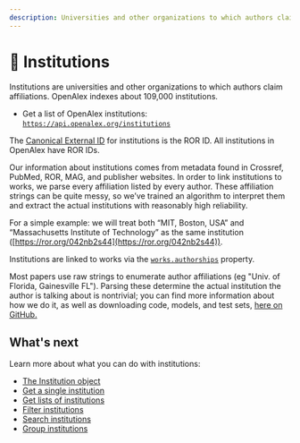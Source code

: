 ```yaml
---
description: Universities and other organizations to which authors claim affiliations
---
```


# 🏫 Institutions

Institutions are universities and other organizations to which authors claim affiliations. OpenAlex indexes about 109,000 institutions.

* Get a list of OpenAlex institutions:\
  [`https://api.openalex.org/institutions`](https://api.openalex.org/institutions)

The [Canonical External ID](../../how-to-use-the-api/get-single-entities/#canonical-external-ids) for institutions is the ROR ID. All institutions in OpenAlex have ROR IDs.

Our information about institutions comes from metadata found in Crossref, PubMed, ROR, MAG, and publisher websites. In order to link institutions to works, we parse every affiliation listed by every author. These affiliation strings can be quite messy, so we’ve trained an algorithm to interpret them and extract the actual institutions with reasonably high reliability.

For a simple example: we will treat both “MIT, Boston, USA” and “Massachusetts Institute of Technology” as the same institution ([https://ror.org/042nb2s44](https://ror.org/042nb2s44)).

Institutions are linked to works via the [`works.authorships`](../works/work-object/#authorships) property.

Most papers use raw strings to enumerate author affiliations (eg "Univ. of Florida, Gainesville FL"). Parsing these determine the actual institution the author is talking about is nontrivial; you can find more information about how we do it, as well as downloading code, models, and test sets, [here on GitHub.](https://github.com/ourresearch/openalex-institution-parsing)

## What's next

Learn more about what you can do with institutions:

* [The Institution object](institution-object.md)
* [Get a single institution](get-a-single-institution.md)
* [Get lists of institutions](get-lists-of-institutions.md)
* [Filter institutions](filter-institutions.md)
* [Search institutions](search-institutions.md)
* [Group institutions](group-institutions.md)
